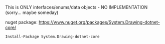 This is ONLY interfaces/enums/data objects - NO IMPLEMENTATION (sorry... maybe someday)

nuget package: https://www.nuget.org/packages/System.Drawing-dotnet-core/

`Install-Package System.Drawing-dotnet-core`
